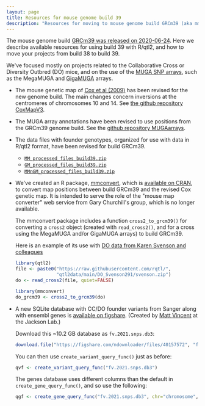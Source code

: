 ```yaml
---
layout: page
title: Resources for mouse genome build 39
description: "Resources for moving to mouse genome build GRCm39 (aka mm11), with a particular focus on mouse genetics projects related to the Collaborative Cross and Diversity Outbred"
---
```



The mouse genome build [GRCm39 was released on
2020-06-24](https://www.ncbi.nlm.nih.gov/assembly/GCF_000001635.27/).
Here we describe available resources for using build 39 with R/qtl2,
and how to move your projects from build 38 to build 39.

We've focused mostly on projects related to the Collaborative Cross or
Diversity Outbred (DO) mice, and on the use of the [MUGA SNP
arrays](https://doi.org/10.1534/g3.115.022087), such as the MegaMUGA
and
[GigaMUGA](https://www.neogen.com/categories/genotyping-arrays/gigamuga/)
arrays.

- The mouse genetic map of [Cox et al
  (2009)](https://doi.org/10.1534/genetics.109.105486) has been
  revised for the new genome build. The main changes concern
  inversions at the centromeres of chromosomes 10 and 14. See [the
  github repository CoxMapV3](https://github.com/kbroman/CoxMapV3).

- The MUGA array annotations have been revised to use positions from
  the GRCm39 genome build. See the [github repository
  MUGAarrays](https://github.com/kbroman/MUGAarrays).

- The data files with founder genotypes, organized for use with data
  in R/qtl2 format, have been revised for build GRCm39.

  - [`MM_processed_files_build39.zip`](https://doi.org/10.6084/m9.figshare.22666336.v1)
  - [`GM_processed_files_build39.zip`](https://doi.org/10.6084/m9.figshare.22666504.v1)
  - [`MMnGM_processed_files_build39.zip`](https://doi.org/10.6084/m9.figshare.22666510.v1)

- We've created an R package, [mmconvert](https://github.com/rqtl/mmconvert), which is
  [available on CRAN](https://cran.r-project.org/package=mmconvert),
  to convert map positions between build GRCm39 and the
  revised Cox genetic map. It is intended to serve the role of the
  "mouse map converter" web service from Gary Churchill's group, which
  is no longer available.

  The mmconvert package includes a function
  `cross2_to_grcm39()` for converting a `cross2` object (created with
  `read_cross2()`, and for a cross using the MegaMUGA and/or GigaMUGA
  arrays) to build GRCm39.

  Here is an example of its use with
  [DO data from Karen Svenson and colleagues](https://github.com/rqtl/qtl2data/tree/main/DO_Svenson291)

  ```r
  library(qtl2)
  file <- paste0("https://raw.githubusercontent.com/rqtl/",
                 "qtl2data/main/DO_Svenson291/svenson.zip")
  do <- read_cross2(file, quiet=FALSE)

  library(mmconvert)
  do_grcm39 <- cross2_to_grcm39(do)
  ```

- A new SQLite database with CC/DO founder variants from Sanger along
  with ensembl genes is [available on
  figshare](https://doi.org/10.6084/m9.figshare.22630642.v1). (Created
  by [Matt Vincent](https://www.jax.org/people/matt-vincent) at the
  Jackson Lab.)

  Download this ~10.2 GB database as `fv.2021.snps.db3`:

  ```r
  download.file("https://figshare.com/ndownloader/files/40157572", "fv.2021.snps.db3")
  ```

  You can then use `create_variant_query_func()` just as before:

  ```r
  qvf <- create_variant_query_func("fv.2021.snps.db3")
  ```

  The genes database uses different columns than the default in
  `create_gene_query_func()`, and so use the following:

  ```r
  qgf <- create_gene_query_func("fv.2021.snps.db3", chr="chromosome", start="start_position", stop="end_position")
  ```
